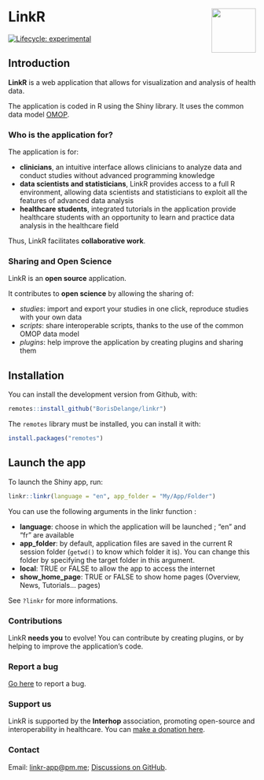 
<!-- README.md is generated from README.Rmd. Please edit that file -->

# LinkR <a href="https://borisdelange.github.io/cdwtools/index.html"><img src="inst/app/www/hex-linkr.png" align="right" height="90" /></a>

<!-- badges: start -->

[![Lifecycle:
experimental](https://img.shields.io/badge/lifecycle-experimental-orange.svg)](https://lifecycle.r-lib.org/articles/stages.html#experimental)
<!-- badges: end -->

## Introduction

**LinkR** is a web application that allows for visualization and
analysis of health data.

The application is coded in R using the Shiny library. It uses the
common data model
<a href = "https://ohdsi.github.io/CommonDataModel/" target = "_blank">OMOP</a>.

### Who is the application for?

The application is for:

- **clinicians**, an intuitive interface allows clinicians to analyze
  data and conduct studies without advanced programming knowledge
- **data scientists and statisticians**, LinkR provides access to a full
  R environment, allowing data scientists and statisticians to exploit
  all the features of advanced data analysis
- **healthcare students**, integrated tutorials in the application
  provide healthcare students with an opportunity to learn and practice
  data analysis in the healthcare field

Thus, LinkR facilitates **collaborative work**.

### Sharing and Open Science

LinkR is an **open source** application.

It contributes to **open science** by allowing the sharing of:

- *studies*: import and export your studies in one click, reproduce
  studies with your own data
- *scripts*: share interoperable scripts, thanks to the use of the
  common OMOP data model
- *plugins*: help improve the application by creating plugins and
  sharing them

## Installation

You can install the development version from Github, with:

``` r
remotes::install_github("BorisDelange/linkr")
```

The `remotes` library must be installed, you can install it with:

``` r
install.packages("remotes")
```

## Launch the app

To launch the Shiny app, run:

``` r
linkr::linkr(language = "en", app_folder = "My/App/Folder")
```

You can use the following arguments in the linkr function :

- **language**: choose in which the application will be launched ; “en”
  and “fr” are available
- **app_folder**: by default, application files are saved in the current
  R session folder (`getwd()` to know which folder it is). You can
  change this folder by specifying the target folder in this argument.
- **local**: TRUE or FALSE to allow the app to access the internet
- **show_home_page**: TRUE or FALSE to show home pages (Overview, News,
  Tutorials… pages)

See `?linkr` for more informations.

### Contributions

LinkR **needs you** to evolve! You can contribute by creating plugins,
or by helping to improve the application’s code.

### Report a bug

<a href = "https://github.com/BorisDelange/LinkR/issues" target = "_blank">Go
here</a> to report a bug.

### Support us

LinkR is supported by the **Interhop** association, promoting
open-source and interoperability in healthcare. You can
<a href = "https://interhop.org/dons/" target = "_blank">make a donation
here</a>.

### Contact

Email: <linkr-app@pm.me>;
<a href = "https://github.com/BorisDelange/LinkR/discussions" target = "_blank">Discussions
on GitHub</a>.
